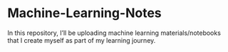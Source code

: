 # Machine-Learning-Notes
In this repository, I’ll be uploading machine learning materials/notebooks that I create myself as part of my learning journey.
